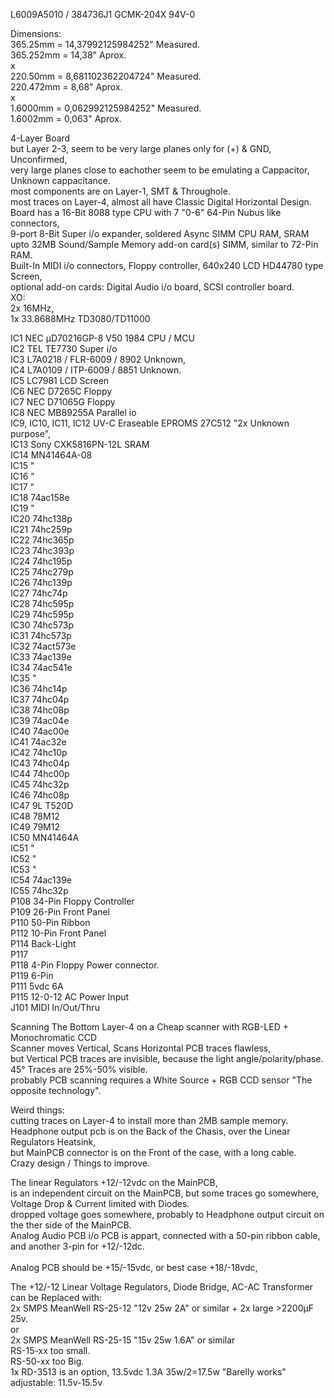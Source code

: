 L6009A5010 / 384736J1 GCMK-204X 94V-0 </br>

Dimensions: </br>
365.25mm = 14,37992125984252" Measured. </br>
365.252mm = 14,38" Aprox.</br>
x </br>
220.50mm = 8,681102362204724" Measured. </br>
220.472mm = 8,68" Aprox.</br>
x </br>
1.6000mm = 0,062992125984252" Measured. </br>
1.6002mm = 0,063" Aprox.</br>

4-Layer Board </br>
but Layer 2-3, seem to be very large planes only for (+) & GND, Unconfirmed, </br>
very large planes close to eachother seem to be emulating a Cappacitor, Unknown cappacitance. </br>
most components are on Layer-1, SMT & Throughole. </br>
most traces on Layer-4, almost all have Classic Digital Horizontal Design. </br>
Board has a 16-Bit 8088 type CPU with 7 "0-6" 64-Pin Nubus like connectors, </br> 
9-port 8-Bit Super i/o expander, soldered Async SIMM CPU RAM, SRAM </br> 
upto 32MB Sound/Sample Memory add-on card(s) SIMM, similar to 72-Pin RAM. </br>
Built-In MIDI i/o connectors, Floppy controller, 640x240 LCD HD44780 type Screen, </br>
optional add-on cards: Digital Audio i/o board, SCSI controller board. </br>
XO: </br>
2x 16MHz, </br>
1x 33.8688MHz TD3080/TD11000 </br> 

IC1 NEC µD70216GP-8 V50 1984 CPU / MCU </br>
IC2 TEL TE7730 Super i/o </br>
IC3 L7A0218 / FLR-6009 / 8902 Unknown, </br>
IC4 L7A0109 / ITP-6009 / 8851 Unknown. </br>
IC5 LC7981 LCD Screen </br>
IC6 NEC D7265C Floppy </br>
IC7 NEC D71065G Floppy </br>
IC8 NEC MB89255A Parallel io </br>
IC9, IC10, IC11, IC12 UV-C Eraseable EPROMS 27C512 "2x Unknown purpose", </br>
IC13 Sony CXK5816PN-12L SRAM </br>
IC14 MN41464A-08 </br>
IC15 " </br>
IC16 " </br>
IC17 " </br>
IC18 74ac158e </br>
IC19 " </br>
IC20 74hc138p </br>
IC21 74hc259p </br>
IC22 74hc365p </br>
IC23 74hc393p </br>
IC24 74hc195p </br>
IC25 74hc279p </br>
IC26 74hc139p </br>
IC27 74hc74p </br>
IC28 74hc595p </br>
IC29 74hc595p </br>
IC30 74hc573p </br>
IC31 74hc573p </br>
IC32 74act573e </br>
IC33 74ac139e </br>
IC34 74ac541e </br>
IC35 " </br>
IC36 74hc14p </br>
IC37 74hc04p </br>
IC38 74hc08p </br>
IC39 74ac04e </br>
IC40 74ac00e </br>
IC41 74ac32e </br>
IC42 74hc10p </br>
IC43 74hc04p </br>
IC44 74hc00p </br>
IC45 74hc32p </br>
IC46 74hc08p </br>
IC47 9L T520D </br>
IC48 78M12 </br>
IC49 79M12 </br>
IC50 MN41464A </br>
IC51 " </br>
IC52 " </br>
IC53 " </br>
IC54 74ac139e </br>
IC55 74hc32p </br>
P108 34-Pin Floppy Controller </br>
P109 26-Pin Front Panel </br>
P110 50-Pin Ribbon </br>
P112 10-Pin Front Panel </br>
P114 Back-Light </br>
P117 </br>
P118 4-Pin Floppy Power connector. </br>
P119 6-Pin </br>
P111 5vdc 6A </br>
P115 12-0-12 AC Power Input </br>
J101 MIDI In/Out/Thru </br>

Scanning The Bottom Layer-4 on a Cheap scanner with RGB-LED + Monochromatic CCD </br>
Scanner moves Vertical, Scans Horizontal PCB traces flawless, </br>
but Vertical PCB traces are invisible, because the light angle/polarity/phase. </br>
45° Traces are 25%-50% visible. </br>
probably PCB scanning requires a White Source + RGB CCD sensor "The opposite technology". </br>

Weird things: </br>
cutting traces on Layer-4 to install more than 2MB sample memory. </br>
Headphone output pcb is on the Back of the Chasis, over the Linear Regulators Heatsink,</br>
but MainPCB connector is on the Front of the case, with a long cable. </br>
Crazy design / Things to improve. </br>

The linear Regulators +12/-12vdc on the MainPCB, </br>
is an independent circuit on the MainPCB, but some traces go somewhere, Voltage Drop & Current limited with Diodes. </br>
dropped voltage goes somewhere, probably to Headphone output circuit on the ther side of the MainPCB. </br>
Analog Audio PCB i/o PCB is appart, connected with a 50-pin ribbon cable, and another 3-pin for +12/-12dc.</br>  
Analog PCB should be +15/-15vdc, or best case +18/-18vdc, </br>

The +12/-12 Linear Voltage Regulators, Diode Bridge, AC-AC Transformer can be Replaced with: </br>
2x SMPS MeanWell RS-25-12 "12v 25w 2A" or similar + 2x large >2200µF 25v. </br>
or </br>
2x SMPS MeanWell RS-25-15 "15v 25w 1.6A" or similar </br>
RS-15-xx too small. </br>
RS-50-xx too Big. </br>
1x RD-3513 is an option, 13.5vdc 1.3A 35w/2=17.5w "Barelly works" adjustable: 11.5v-15.5v </br>
